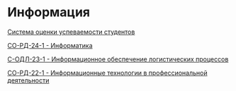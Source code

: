 # Информация

[Система оценки успеваемости студентов](ratingSystem.md)

[СО-РД-24-1 - Информатика](rd-24-1/README.md)

[С-ОДЛ-23-1 - Информационное обеспечение логистических процессов](odl-23-1/README.md)

[СО-РД-22-1 - Информационные технологии в профессиональной деятельности](rd-22-1/README.md)
